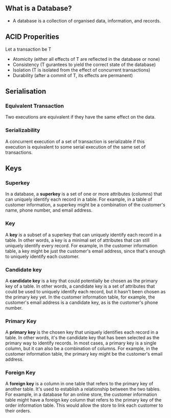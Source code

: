 
## What is a Database?
- A database is a collection of organised data, information, and records.


## ACID Properities
Let a transaction be T
- Atomicity (either all effects of T are reflected in the database or none)
- Consistency (T gurantees to yield the correct state of the database)
- Isolation (T is isolated from the effect of concurrent transactions)
- Durability (after a commit of T, its effects are permanent)


## Serialisation
### Equivalent Transaction
Two executions are equivalent if they have the same effect on the data.

### Serializability 
A concurrent execution of a set of transaction is serializable if this execution is equivalent to some serial execution of the same set of transactions.


## Keys
### Superkey
In a database, a **superkey** is a set of one or more attributes (columns) that can uniquely identify each record in a table. For example, in a table of customer information, a superkey might be a combination of the customer's name, phone number, and email address.

### Key
A **key** is a subset of a superkey that can uniquely identify each record in a table. In other words, a key is a minimal set of attributes that can still uniquely identify every record. For example, in the customer information table, a key might be just the customer's email address, since that's enough to uniquely identify each customer.

### Candidate key
A **candidate key** is a key that could potentially be chosen as the primary key of a table. In other words, a candidate key is a set of attributes that could be used to uniquely identify each record, but it hasn't been chosen as the primary key yet. In the customer information table, for example, the customer's email address is a candidate key, as is the customer's phone number.

### Primary Key 
A **primary key** is the chosen key that uniquely identifies each record in a table. In other words, it's the candidate key that has been selected as the primary way to identify records. In most cases, a primary key is a single column, but it can also be a combination of columns. For example, in the customer information table, the primary key might be the customer's email address.

### Foreign Key
A **foreign key** is a column in one table that refers to the primary key of another table. It's used to establish a relationship between the two tables. For example, in a database for an online store, the customer information table might have a foreign key column that refers to the primary key of the order information table. This would allow the store to link each customer to their orders.

